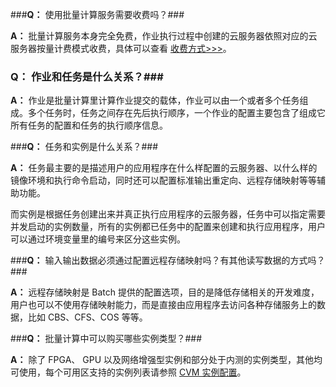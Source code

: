 ###**Q：** 使用批量计算服务需要收费吗？###

**A：** 批量计算服务本身完全免费，作业执行过程中创建的云服务器依照对应的云服务器按量计费模式收费，具体可以查看 [收费方式>>>](/document/product/599/10447)。

### **Q：** 作业和任务是什么关系？###

**A：** 作业是批量计算里计算作业提交的载体，作业可以由一个或者多个任务组成。多个任务时，任务之间存在先后执行顺序，一个作业的配置主要包含了组成它所有任务的配置和任务的执行顺序信息。

###**Q：** 任务和实例是什么关系？###

**A：** 任务最主要的是描述用户的应用程序在什么样配置的云服务器、以什么样的镜像环境和执行命令启动，同时还可以配置标准输出重定向、远程存储映射等等辅助功能。

而实例是根据任务创建出来并真正执行应用程序的云服务器，任务中可以指定需要并发启动的实例数量，所有的实例都已任务中的配置来创建和执行应用程序，用户可以通过环境变量里的编号来区分这些实例。

###**Q：** 输入输出数据必须通过配置远程存储映射吗？有其他读写数据的方式吗？###

**A：** 远程存储映射是 Batch 提供的配置选项，目的是降低存储相关的开发难度，用户也可以不使用存储映射能力，而是直接由应用程序去访问各种存储服务上的数据，比如 CBS、CFS、COS 等等。

###**Q：** 批量计算中可以购买哪些实例类型？###

**A：** 除了 FPGA、 GPU 以及网络增强型实例和部分处于内测的实例类型，其他均可使用，每个可用区支持的实例列表请参照 [CVM 实例配置](/document/product/213/2177)。